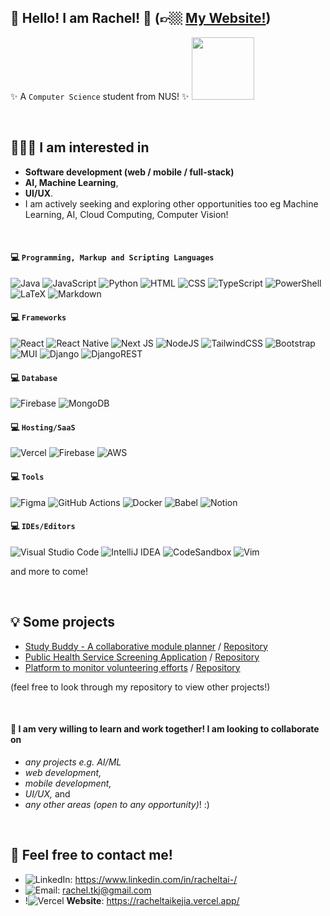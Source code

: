 ## 👋 Hello! I am Rachel! 🤩 (👉🏼 [My Website!](https://racheltaikejia.vercel.app/))
✨ A `Computer Science` student from NUS! ✨  <img src="https://media.giphy.com/media/kz6cm1kKle2MYkHtJF/giphy.gif" width="100"> 

<p>&nbsp;</p>

## 👩🏻‍💻 I am interested in 
- **Software development (web / mobile / full-stack)**
- **AI, Machine Learning**,
- **UI/UX**.
- I am actively seeking and exploring other opportunities too eg Machine Learning, AI, Cloud Computing, Computer Vision!

<p>&nbsp;</p>

#### 💻 `Programming, Markup and Scripting Languages`
![Java](https://img.shields.io/badge/Java-ED8B00?style=for-the-badge&logo=java&logoColor=white)
![JavaScript](https://img.shields.io/badge/JavaScript-F7DF1E?style=for-the-badge&logo=JavaScript&logoColor=white)
![Python](https://img.shields.io/badge/Python-14354C?style=for-the-badge&logo=python&logoColor=white)
![HTML](https://img.shields.io/badge/HTML-e34c26?style=for-the-badge&logo=html5&logoColor=white)
![CSS](https://img.shields.io/badge/CSS-2965f1?&style=for-the-badge&logo=css3&logoColor=white)
![TypeScript](https://img.shields.io/badge/typescript-%23007ACC.svg?style=for-the-badge&logo=typescript&logoColor=white)
![PowerShell](https://img.shields.io/badge/PowerShell-%235391FE.svg?style=for-the-badge&logo=powershell&logoColor=white)
![LaTeX](https://img.shields.io/badge/latex-%23008080.svg?style=for-the-badge&logo=latex&logoColor=white)
![Markdown](https://img.shields.io/badge/markdown-%23000000.svg?style=for-the-badge&logo=markdown&logoColor=white)

#### 💻 `Frameworks`
![React](https://img.shields.io/badge/React-20232A?style=for-the-badge&logo=react&logoColor=61DAFB) 
![React Native](https://img.shields.io/badge/react_native-%2320232a.svg?style=for-the-badge&logo=react&logoColor=%2361DAFB)
![Next JS](https://img.shields.io/badge/Next-black?style=for-the-badge&logo=next.js&logoColor=white)
![NodeJS](https://img.shields.io/badge/node.js-6DA55F?style=for-the-badge&logo=node.js&logoColor=white)
![TailwindCSS](https://img.shields.io/badge/tailwindcss-%2338B2AC.svg?style=for-the-badge&logo=tailwind-css&logoColor=white)
![Bootstrap](https://img.shields.io/badge/bootstrap-%238511FA.svg?style=for-the-badge&logo=bootstrap&logoColor=white)
![MUI](https://img.shields.io/badge/MUI-%230081CB.svg?style=for-the-badge&logo=mui&logoColor=white)
![Django](https://img.shields.io/badge/django-%23092E20.svg?style=for-the-badge&logo=django&logoColor=white)
![DjangoREST](https://img.shields.io/badge/DJANGO-REST-ff1709?style=for-the-badge&logo=django&logoColor=white&color=ff1709&labelColor=gray)

#### 💻 `Database`
![Firebase](https://img.shields.io/badge/Firebase-039BE5?style=for-the-badge&logo=Firebase&logoColor=white)
![MongoDB](https://img.shields.io/badge/MongoDB-%234ea94b.svg?style=for-the-badge&logo=mongodb&logoColor=white)

#### 💻 `Hosting/SaaS`
![Vercel](https://img.shields.io/badge/vercel-%23000000.svg?style=for-the-badge&logo=vercel&logoColor=white)
![Firebase](https://img.shields.io/badge/Firebase-039BE5?style=for-the-badge&logo=Firebase&logoColor=white)
![AWS](https://img.shields.io/badge/AWS-%23FF9900.svg?style=for-the-badge&logo=amazon-aws&logoColor=white)

#### 💻 `Tools`
![Figma](https://img.shields.io/badge/Figma-F24E1E.svg?logo=figma&logoColor=white&style=for-the-badge)
![GitHub Actions](https://img.shields.io/badge/github%20actions-%232671E5.svg?style=for-the-badge&logo=githubactions&logoColor=white)
![Docker](https://img.shields.io/badge/docker-%230db7ed.svg?style=for-the-badge&logo=docker&logoColor=white)
![Babel](https://img.shields.io/badge/Babel-F9DC3e?style=for-the-badge&logo=babel&logoColor=black)
![Notion](https://img.shields.io/badge/Notion-%23000000.svg?style=for-the-badge&logo=notion&logoColor=white)

#### 💻 `IDEs/Editors`
![Visual Studio Code](https://img.shields.io/badge/Visual_Studio_Code-0078D4?style=for-the-badge&logo=visual%20studio%20code&logoColor=white)
![IntelliJ IDEA](https://img.shields.io/badge/IntelliJIDEA-000000.svg?style=for-the-badge&logo=intellij-idea&logoColor=white)
![CodeSandbox](https://img.shields.io/badge/Codesandbox-040404?style=for-the-badge&logo=codesandbox&logoColor=DBDBDB)
![Vim](https://img.shields.io/badge/VIM-%2311AB00.svg?style=for-the-badge&logo=vim&logoColor=white)


and more to come!

<p>&nbsp;</p>

## 💡 Some projects 
- [Study Buddy - A collaborative module planner](nusstudybuddy.vercel.app/) / [Repository](https://github.com/zaidansani/studybuddy)
- [Public Health Service Screening Application](https://phs-app-gules.vercel.app/login) / [Repository](https://github.com/phs-screening/phs-app)
- [Platform to monitor volunteering efforts](https://github.com/phhackforgood/impacttrack/tree/main) / [Repository](https://github.com/phhackforgood/impacttrack)

(feel free to look through my repository to view other projects!)

<p>&nbsp;</p>

#### 💞️ I am very willing to learn and work together! I am looking to collaborate on 
- _any projects e.g. AI/ML_
- _web development,_
- _mobile development,_
- _UI/UX,_ and
- _any other areas (open to any opportunity)_! :)


<p>&nbsp;</p>

## 💬 Feel free to contact me!
- ![LinkedIn](https://img.shields.io/badge/LinkedIn-0077B5?style=for-the-badge&logo=linkedin&logoColor=white): https://www.linkedin.com/in/racheltai-/
- ![Email](https://img.shields.io/badge/Gmail-D14836?style=for-the-badge&logo=gmail&logoColor=white): rachel.tkj@gmail.com
- !![Vercel](https://img.shields.io/badge/vercel-%23000000.svg?style=for-the-badge&logo=vercel&logoColor=white) **Website**: https://racheltaikejia.vercel.app/

<p>&nbsp;</p>
